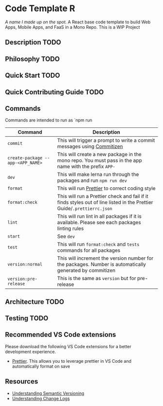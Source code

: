# Code Template R

_A name I made up on the spot._
A React base code template to build Web Apps, Mobile Apps, and FaaS in a Mono Repo. This is a WIP Project

## Description TODO

## Philosophy TODO

## Quick Start TODO

## Quick Contributing Guide TODO

## Commands

Commands are intended to run as `npm run <COMMAND>

| Command                            | Description                                                                                                            |
| ---------------------------------- | ---------------------------------------------------------------------------------------------------------------------- |
| `commit`                           | This will trigger a prompt to write a commit messages using [Commitizen](http://commitizen.github.io/cz-cli/)          |
| `create-package -- app-<APP_NAME>` | This will create a new package in the mono repo. You must pass in the app name with the prefix `APP-`                  |
| `dev`                              | This will make lerna run through the packages and run `npm run dev`                                                    |
| `format`                           | This will run [Prettier](https://prettier.io/) to correct coding style                                                 |
| `format:check`                     | This will run a Prettier check and fail if it finds styles out of line listed in the Prettier Guide/`.prettierrc.json` |
| `lint`                             | This will run lint in all packages if it is available. Please see each packages linting rules                          |
| `start`                            | See `dev`                                                                                                              |
| `test`                             | This will run `format:check` and `tests` commands for all packages                                                     |
| `version:normal`                   | This will increment the version number for the packages. Number is automatically generated by commitizen               |
| `version:pre-release`              | This is the same as `version` but for pre-release                                                                      |

## Architecture TODO

## Testing TODO

## Recommended VS Code extensions

Please download the following VS Code extensions for a better development experience.

-   [Prettier](https://marketplace.visualstudio.com/items?itemName=esbenp.prettier-vscode). This allows you to leverage prettier in VS Code and automatically format on save

## Resources

-   [Understanding Semantic Versioning](https://semver.org/)
-   [Understanding Change Logs](https://keepachangelog.com/en/1.0.0/)
